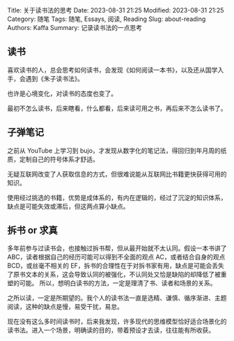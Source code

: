 Title: 关于读书法的思考
Date: 2023-08-31 21:25
Modified: 2023-08-31 21:25
Category: 随笔
Tags: 随笔, Essays, 阅读, Reading
Slug: about-reading
Authors: Kaffa
Summary: 记录读书法的一点思考


## 读书

喜欢读书的人，总会思考如何读书，会发现《如何阅读一本书》，以及还从国学入手，会遇到《朱子读书法》。

也许是心境变化，对读书的态度也变了。

最初不怎么读书，后来瞎看，什么都看，后来读可用之书，再后来不怎么读书了。

## 子弹笔记

之前从 YouTube 上学习到 bujo，才发现从数字化的笔记法，得回归到年月周的纸质，定制自己的符号体系才舒适。

无疑互联网改变了人获取信息的方式，但很难说能从互联网比书籍更快获得可用的知识。

使用经过挑选的书籍，优势是成体系的，有内在逻辑的，经过了沉淀的知识体系，缺点是可能失效或滞后，但这两点算小缺点。

## 拆书 or 求真

多年前参与过读书会，也接触过拆书帮，但从最开始就不太认同。假设一本书讲了 ABC，读者根据自己的经历可能可以得到不全面的观点 AC，或者结合自身的观点 BCD，或丝毫不相关的 EF，拆书的合理性在于对拆书家有用，缺点是可能会丢失了原书文本的关系，这会导致认同的被强化，不认同处又恰是缺陷的却降低了被重塑的可能。 所以，想明白读书的方法，一定是理清了书、读者和场景的关系。

之所以读，一定是所期望的。我个人的读书法一直是选精、谦慎、循序渐进、主题阅读，这种的缺点是慢，易受干扰，易怠。

现在没有这么多时间读书时，后来我发现，许多现代的思维模型恰好适合场景化的读书法。进入一个场景，明确读的目的，带着预设才去读，往往能有所收获。





